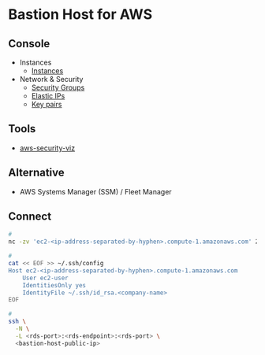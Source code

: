 # Bastion Host for AWS

<!--
https://docs.aws.amazon.com/vpc/latest/userguide/vpc-subnets-commands-example.html

https://github.com/chicalicdan/aws-bastionhost-ssh-tunnel
https://github.com/haandol/bastionhost-rds-tutorial/blob/384110c9059ecd07a1ba1c618d6f08bf11da402e/README.md
https://github.com/JoseIbanez/sl-Step3Project2/blob/3489f5dbcbe362c257668c91e9cda93c0f481330/awscli/new-ec2.sh
https://github.com/Nyele93/DevOps1/blob/f45235986e37b8e8897970dc0bb30c110246746c/classes/01class/exercises/c01-aws01/tkav/README.md

https://www.youtube.com/watch?v=aOVdNAE2Jeg
-->

## Console

- Instances
  - [Instances](https://console.aws.amazon.com/ec2/home#Instances:)
- Network & Security
  - [Security Groups](https://console.aws.amazon.com/ec2/home#SecurityGroups:)
  - [Elastic IPs](https://console.aws.amazon.com/ec2/home#Addresses:)
  - [Key pairs](https://console.aws.amazon.com/ec2/home#KeyPairs:)

## Tools

- [aws-security-viz](/aws-security-viz.md)

## Alternative

- AWS Systems Manager (SSM) / Fleet Manager

## Connect

```sh
#
nc -zv 'ec2-<ip-address-separated-by-hyphen>.compute-1.amazonaws.com' 22

#
cat << EOF >> ~/.ssh/config
Host ec2-<ip-address-separated-by-hyphen>.compute-1.amazonaws.com
    User ec2-user
    IdentitiesOnly yes
    IdentityFile ~/.ssh/id_rsa.<company-name>
EOF

#
ssh \
  -N \
  -L <rds-port>:<rds-endpoint>:<rds-port> \
  <bastion-host-public-ip>
```

<!--
IAM Role: EC2_SSM_core
-->

<!-- #### Secure RDS Access through SSH over AWS SSM

Generate a keypair and send the pubkey to our EC2 instance, so that we can use ssh to access our instance instead of aws ssm start-session. This isn't particularly useful without doing port forwarding, but including for testing.

```sh
echo -e 'y\n' | \
  ssh-keygen \
    -t rsa \
    -f /tmp/temp \
    -N '' \
    >/dev/null \
    2>&1

aws \
  --profile 'default' \
  --region 'us-east-1' \
  ec2-instance-connect send-ssh-public-key \
    --instance-id "$(terraform output instance_id)" \
    --availability-zone "$(terraform output instance_az)" \
    --instance-os-user ec2-user \
    --ssh-public-key 'file:///tmp/temp.pub'

ssh \
  -i /tmp/temp \
  -o 'UserKnownHostsFile=/dev/null' \
  -o 'StrictHostKeyChecking=no' \
  -o ProxyCommand="aws --profile default --region us-east-1 ssm start-session --target %h --document AWS-StartSSHSession" \
  ec2-user@"$(terraform output instance_id)"
```

####

Generate a keypair and send the pubkey to our EC2 instance, so that we can use ssh port forwarding to our remote rds endpoint. If we were just using `aws ssm start-session` to connect we wouldn't need this step, but we can't configure the rds endpoint without using ssh.

```sh
echo -e 'y\n' | \
  ssh-keygen \
    -t rsa \
    -f /tmp/temp \
    -N '' \
    >/dev/null \
    2>&1

aws ec2 instance-connect send-ssh-public-key \
    --instance-id `terraform output instance_id` \
    --availability-zone `terraform output instance_az` \
    --instance-os-user ec2-user \
    --ssh-public-key file:///tmp/temp.pub

ssh \
  -i /tmp/temp \
  -Nf \
  -M \
  -L 5432:`terraform output rds_endpoint` \
  -o "UserKnownHostsFile=/dev/null" \
  -o "StrictHostKeyChecking=no" \
  -o ProxyCommand="aws --profile default --region us-east-1 ssm start-session --target %h --document AWS-StartSSHSession --parameters portNumber=%p" \
  ec2-user@"$(terraform output instance_id)"
``` -->
